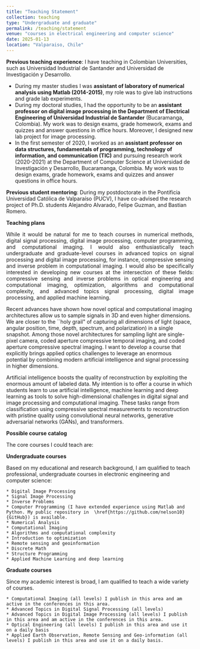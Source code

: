```yaml
---
title: "Teaching Statement"
collection: teaching
type: "Undergraduate and graduate"
permalink: /teaching/statement
venue: "courses in electrical engineering and computer science"
date: 2025-01-13
location: "Valparaiso, Chile"
---
```



**Previous teaching experience**: I have teaching in Colombian Universities, such as Universidad Industrial de Santander and Universidad de Investigación y Desarrollo. 

- During my master studies I was **assistant of laboratory of numerical analysis using Matlab (2014-2015)**, my role was to give lab instructions and grade lab experiments.
- During my doctoral studies, I had the opportunity to be an **assistant professor on digital image processing in the Department of Electrical Engineering of Universidad Industrial de Santander** (Bucaramanga, Colombia). My work was to design exams, grade homework, exams and quizzes and answer questions in office hours. Moreover, I designed new lab project for image processing.
- In the first semester of 2020, I worked as an **assistant professor on data structures, fundamentals of programming, technology of information, and communication (TIC)** and pursuing research work (2020-2021) at the Department of Computer Science at Universidad de Investigación y Desarrollo, Bucaramanga, Colombia. My work was to design exams, grade homework, exams and quizzes and answer questions in office hours.

**Previous student mentoring**: 
During my postdoctorate in the Pontificia Universidad Católica de Valparaíso (PUCV), I have co-advised the research project of Ph.D. students Alejandro Alvarado, Felipe Guzman, and Bastian Romero.

**Teaching plans**

<div style="text-align: justify"> While it would be natural for me to teach courses in numerical methods, digital signal processing, digital image processing, computer programming, and computational imaging. I would also enthusiastically teach undergraduate and graduate-level courses in advanced topics on signal processing and digital image processing, for instance, compressive sensing and inverse problem in computational imaging.  I would also be specifically interested in developing new courses at the intersection of these fields: compressive sensing and inverse problems in optical engineering and computational imaging, optimization, algorithms and computational complexity, and advanced topics signal processing, digital image processing, and applied machine learning.</div>

Recent advances have shown how novel optical and computational imaging architectures allow us to sample signals in 3D and even higher dimensions. We are closer to the ``holy grail" of capturing all dimensions of light (space, angular position, time, depth, spectrum, and polarization) in a single snapshot. Among those novel architectures for sampling light are single-pixel camera, coded aperture compressive temporal imaging, and coded aperture compressive spectral imaging. I want to develop a course that explicitly brings applied optics challenges to leverage an enormous potential by combining modern artificial intelligence and signal processing in higher dimensions.

Artificial intelligence boosts the quality of reconstruction by exploiting the enormous amount of labeled data. My intention is to offer a course in which students learn to use artificial intelligence, machine learning and deep learning as tools to solve high-dimensional challenges in digital signal and image processing and computational imaging. These tasks range from classification using compressive spectral measurements to reconstruction with pristine quality using convolutional neural networks, generative adversarial networks (GANs), and transformers.

**Possible course catalog**

The core courses I could teach are:

**Undergraduate courses**

Based on my educational and research background, I am qualified to teach professional, undergraduate courses in electronic engineering and computer science:

    * Digital Image Processing
    * Signal Image Processing
    * Inverse Problems
    * Computer Programming (I have extended experience using Matlab and Python. My public repository in  \href{https://github.com/nelson10}{GitHub}) is available.
    * Numerical Analysis
    * Computational Imaging
    * Algorithms and computational complexity
    * Introduction to optimization
    * Remote sensing and geoinformation
    * Discrete Math
    * Structure Programming
    * Applied Machine Learning and deep learning

**Graduate courses**

Since my academic interest is broad, I am qualified to teach a wide variety of courses.

    * Computational Imaging (all levels) I publish in this area and am active in the conferences in this area.
    * Advanced Topics in Digital Signal Processing (all levels)
    * Advanced Topics in Digital Image Processing (all levels) I publish in this area and am active in the conferences in this area.
    * Optical Engineering (all levels) I publish in this area and use it on a daily basis
    * Applied Earth Observation, Remote Sensing and Geo-information (all levels) I publish in this area and use it on a daily basis.

